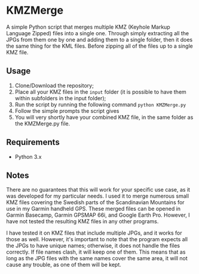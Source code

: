 # KMZMerge
A simple Python script that merges multiple KMZ (Keyhole Markup Language Zipped) files into a single one. Through simply extracting all the JPGs from them one by one and adding them to a single folder, then it does the same thing for the KML files. Before zipping all of the files up to a single KMZ file.

## Usage
1. Clone/Download the repository;
2. Place all your KMZ files in the `input` folder (it is possible to have them within subfolders in the input folder);
3. Run the script by running the following command `python KMZMerge.py`
4. Follow the simple prompts the script gives
5. You will very shortly have your combined KMZ file, in the same folder as the KMZMerge.py file.

## Requirements
- Python 3.x

## Notes
There are no guarantees that this will work for your specific use case, as it was developed for my particular needs. I used it to merge numerous small KMZ files covering the Swedish parts of the Scandinavian Mountains for use in my Garmin handheld GPS. These merged files can be opened in Garmin Basecamp, Garmin GPSMAP 66i, and Google Earth Pro. However, I have not tested the resulting KMZ files in any other programs.

I have tested it on KMZ files that include multiple JPGs, and it works for those as well. However, it's important to note that the program expects all the JPGs to have unique names; otherwise, it does not handle the files correctly. If file names clash, it will keep one of them. This means that as long as the JPG files with the same names cover the same area, it will not cause any trouble, as one of them will be kept.